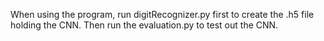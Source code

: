 When using the program, run digitRecognizer.py first to create the .h5 file holding the CNN. Then run the evaluation.py to test out the CNN.
